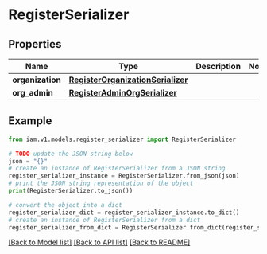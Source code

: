 # RegisterSerializer


## Properties

Name | Type | Description | Notes
------------ | ------------- | ------------- | -------------
**organization** | [**RegisterOrganizationSerializer**](RegisterOrganizationSerializer.md) |  | 
**org_admin** | [**RegisterAdminOrgSerializer**](RegisterAdminOrgSerializer.md) |  | 

## Example

```python
from iam.v1.models.register_serializer import RegisterSerializer

# TODO update the JSON string below
json = "{}"
# create an instance of RegisterSerializer from a JSON string
register_serializer_instance = RegisterSerializer.from_json(json)
# print the JSON string representation of the object
print(RegisterSerializer.to_json())

# convert the object into a dict
register_serializer_dict = register_serializer_instance.to_dict()
# create an instance of RegisterSerializer from a dict
register_serializer_from_dict = RegisterSerializer.from_dict(register_serializer_dict)
```
[[Back to Model list]](../README.md#documentation-for-models) [[Back to API list]](../README.md#documentation-for-api-endpoints) [[Back to README]](../README.md)


